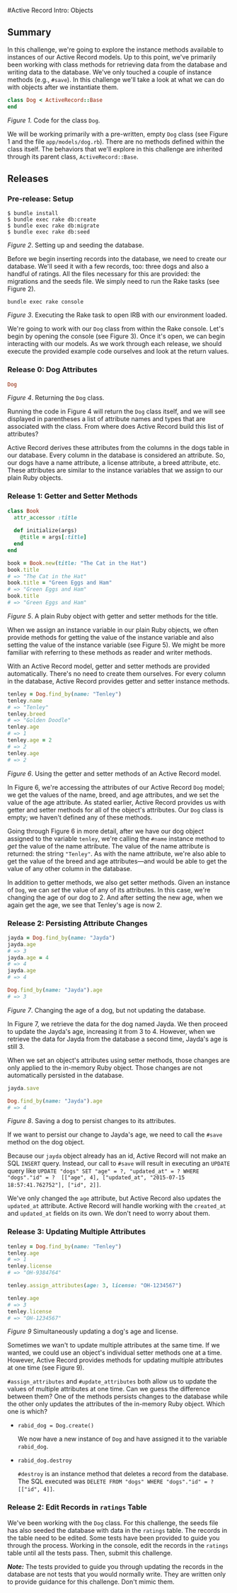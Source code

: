#Active Record Intro:  Objects

## Summary
In this challenge, we're going to explore the instance methods available to instances of our Active Record models.  Up to this point, we've primarily been working with class methods for retrieving data from the database and writing data to the database.  We've only touched a couple of instance methods (e.g., `#save`).  In this challenge we'll take a look at what we can do with objects after we instantiate them.

```ruby
class Dog < ActiveRecord::Base
end
```

*Figure 1.*  Code for the class `Dog`.

We will be working primarily with a pre-written, empty `Dog` class (see Figure 1 and the file `app/models/dog.rb`).  There are no methods defined within the class itself.  The behaviors that we'll explore in this challenge are inherited through its parent class, `ActiveRecord::Base`.  


## Releases
### Pre-release: Setup
```
$ bundle install
$ bundle exec rake db:create
$ bundle exec rake db:migrate
$ bundle exec rake db:seed
```
*Figure 2*.  Setting up and seeding the database.

Before we begin inserting records into the database, we need to create our database. We'll seed it with a few records, too: three dogs and also a handful of ratings.  All the files necessary for this are provided:  the migrations and the seeds file.  We simply need to run the Rake tasks (see Figure 2).

```
bundle exec rake console
```
*Figure 3*.  Executing the Rake task to open IRB with our environment loaded.

We're going to work with our `Dog` class from within the Rake console.  Let's begin by opening the console (see Figure 3).  Once it's open, we can begin interacting with our models.  As we work through each release, we should execute the provided example code ourselves and look at the return values.


### Release 0: Dog Attributes
```ruby
Dog
```
*Figure 4*. Returning the `Dog` class.

Running the code in Figure 4 will return the `Dog` class itself, and we will see displayed in parentheses a list of attribute names and types that are associated with the class.  From where does Active Record build this list of attributes?

Active Record derives these attributes from the columns in the dogs table in our database.  Every column in the database is considered an attribute.  So, our dogs have a name attribute, a license attribute, a breed attribute, etc.  These attributes are similar to the instance variables that we assign to our plain Ruby objects.


### Release 1: Getter and Setter Methods
```ruby
class Book
  attr_accessor :title
  
  def initialize(args)
    @title = args[:title]
  end
end

book = Book.new(title: "The Cat in the Hat")
book.title
# => "The Cat in the Hat"
book.title = "Green Eggs and Ham"
# => "Green Eggs and Ham"
book.title
# => "Green Eggs and Ham"
```
*Figure 5*. A plain Ruby object with getter and setter methods for the title.

When we assign an instance variable in our plain Ruby objects, we often provide methods for getting the value of the instance variable and also setting the value of the instance variable (see Figure 5).  We might be more familiar with referring to these methods as reader and writer methods.

With an Active Record model, getter and setter methods are provided automatically.  There's no need to create them ourselves.  For every column in the database, Active Record provides getter and setter instance methods.

```ruby
tenley = Dog.find_by(name: "Tenley")
tenley.name
# => "Tenley"
tenley.breed
# => "Golden Doodle"
tenley.age
# => 1
tenley.age = 2
# => 2
tenley.age
# => 2
```
*Figure 6*. Using the getter and setter methods of an Active Record model.

In Figure 6, we're accessing the attributes of our Active Record `Dog` model; we get the values of the name, breed, and age attributes, and we set the value of the age attribute.  As stated earlier, Active Record provides us with getter and setter methods for all of the object's attributes.  Our `Dog` class is empty; we haven't defined any of these methods.

Going through Figure 6 in more detail, after we have our dog object assigned to the variable `tenley`, we're calling the `#name` instance method to *get* the value of the name attribute.  The value of the name attribute is returned:  the string `"Tenley"`.  As with the name attribute, we're also able to get the value of the breed and age attributes—and would be able to get the value of any other column in the database.

In addition to getter methods, we also get setter methods.  Given an instance of `Dog`, we can *set* the value of any of its attributes.  In this case, we're changing the age of our dog to 2.  And after setting the new age, when we again get the age, we see that Tenley's age is now 2.


### Release 2: Persisting Attribute Changes
```ruby
jayda = Dog.find_by(name: "Jayda")
jayda.age
# => 3
jayda.age = 4
# => 4
jayda.age
# => 4

Dog.find_by(name: "Jayda").age
# => 3
```
*Figure 7*.  Changing the age of a dog, but not updating the database.

In Figure 7, we retrieve the data for the dog named Jayda.  We then proceed to update the Jayda's age, increasing it from 3 to 4.  However, when we retrieve the data for Jayda from the database a second time, Jayda's age is still 3.

When we set an object's attributes using setter methods, those changes are only applied to the in-memory Ruby object.  Those changes are not automatically persisted in the database.


```ruby
jayda.save

Dog.find_by(name: "Jayda").age
# => 4
```
*Figure 8*.  Saving a dog to persist changes to its attributes.

If we want to persist our change to Jayda's age, we need to call the `#save` method on the dog object.

Because our `jayda` object already has an id, Active Record will not make an SQL `INSERT` query.  Instead, our call to `#save` will result in executing an `UPDATE` query like `UPDATE "dogs" SET "age" = ?, "updated_at" = ? WHERE "dogs"."id" = ?  [["age", 4], ["updated_at", "2015-07-15 18:57:41.762752"], ["id", 2]]`.
  
We've only changed the `age` attribute, but Active Record also updates the `updated_at` attribute.  Active Record will handle working with the `created_at` and `updated_at` fields on its own.  We don't need to worry about them.


### Release 3: Updating Multiple Attributes
```ruby
tenley = Dog.find_by(name: "Tenley")
tenley.age
# => 1
tenley.license
# => "OH-9384764"

tenley.assign_attributes(age: 3, license: "OH-1234567")

tenley.age
# => 3
tenley.license
# => "OH-1234567"
```
*Figure 9* Simultaneously updating a dog's age and license.

Sometimes we wan't to update multiple attributes at the same time.  If we wanted, we could use an object's individual setter methods one at a time.  However, Active Record provides methods for updating multiple attributes at one time (see Figure 9).

`#assign_attributes` and `#update_attributes` both allow us to update the values of multiple attributes at one time.  Can we guess the difference between them?  One of the methods persists changes to the database while the other only updates the attributes of the in-memory Ruby object.  Which one is which?
 

- `rabid_dog = Dog.create()`

  We now have a new instance of `Dog` and have assigned it to the variable `rabid_dog`.
  
- `rabid_dog.destroy`

  `#destroy` is an instance method that deletes a record from the database.  The SQL executed was `DELETE FROM "dogs" WHERE "dogs"."id" = ?  [["id", 4]]`.

### Release 2: Edit Records in `ratings` Table

We've been working with the `Dog` class.  For this challenge, the seeds file has also seeded the database with data in the `ratings` table.  The records in the table need to be edited.  Some tests have been provided to guide you through the process.  Working in the console, edit the records in the `ratings` table until all the tests pass.  Then, submit this challenge.

***Note:***  The tests provided to guide you through updating the records in the database are not tests that you would normally write.  They are written only to provide guidance for this challenge.  Don't mimic them.